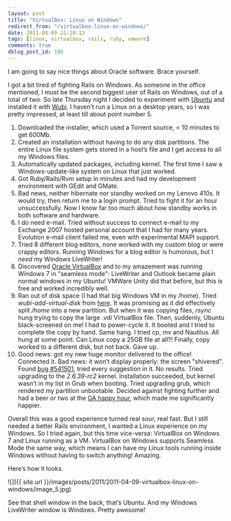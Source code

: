 ```yaml
---
layout: post
title: "VirtualBox: Linux on Windows"
redirect_from: "/virtualbox-linux-on-windows/"
date: 2011-04-09 21:10:13
tags: [linux, virtualbox, rails, ruby, vmware]
comments: true
dblog_post_id: 196
---
```

I am going to say nice things about Oracle software. Brace yourself.

I got a bit tired of fighting Rails on Windows. As someone in the office mentioned, I must be the second biggest user of Rails on Windows, out of a total of two. So late Thursday night I decided to experiment with [Ubuntu](http://www.ubuntu.com/desktop) and installed it with [Wubi](http://www.ubuntu.com/desktop/get-ubuntu/windows-installer). I haven’t run a Linux on a desktop years, so I was pretty impressed, at least till about point number 5.

1. Downloaded the installer, which used a Torrent source, < 10 minutes to get 600Mb.
2. Created an installation without having to do any disk partitions. The entire Linux file system gets stored in a host’s file and I get access to all my Windows files.
3. Automatically updated packages, including kernel. The first time I saw a Windows-update-like system on Linux that just worked.
4. Got Ruby/Rails/Rvm setup in minutes and had my development environment with GEdit and GMate.
5. Bad news, neither hibernate nor standby worked on my Lenovo 410s. It would try, then return me to a login prompt. Tried to fight it for an hour unsuccessfully. Now I know far too much about how standby works in both software and hardware.
6. I do need e-mail. Tried without success to connect e-mail to my Exchange 2007 hosted personal account that I had for many years. Evolution e-mail client failed me, even with experimental MAPI support.
7. Tried 8 different blog editors, none worked with my custom blog or were crappy editors. Running Windows for a blog editor is humorous, but I _need_ my Windows LiveWriter!
8. Discovered [Oracle VirtualBox](http://www.virtualbox.org/) and to my amazement was running Windows 7 in "seamless mode": LiveWriter and Outlook became plain normal windows in my Ubuntu! VMWare Unity did that before, but this is free and worked incredibly well.
9. Ran out of disk space (I had that big Windows VM in my /home). Tried _wubi-add-virtual-disk_ from [here](https://wiki.ubuntu.com/WubiGuide#How_do_I_resize_the_virtual_disks.3F). It was promising as it did effectively split _/home_ into a new partition. But when it was copying files, _rsync_ hung trying to copy the large .vdi VirtualBox file. Then, suddenly, Ubuntu black-screened on me! I had to power-cycle it. It booted and I tried to complete the copy by hand. Same hang. I tried cp, mv and Nautilus. All hung at some point. Can Linux copy a 25GB file at all?! Finally, copy worked to a different disk, but not back. Gave up.
10. Good news: got my new huge monitor delivered to the office! Connected it. Bad news: it won’t display properly: the screen "shivered". Found [bug #541501](https://bugs.launchpad.net/ubuntu/+source/linux/+bug/541501), tried every suggestion in it. No results. Tried upgrading to the _2.6.39-rc2_ kernel. Installation succeeded, but kernel wasn’t in my list in Grub when booting. Tried upgrading grub, which rendered my partition unbootable. Decided against fighting further and had a beer or two at the [GA happy hour](http://www.generalassemb.ly/), which made me significantly happier.

Overall this was a good experience turned real sour, real fast. But I still needed a better Rails environment, I wanted a Linux experience on my Windows. So I tried again, but this time vice-versa: VirtualBox on Windows 7 and Linux running as a VM. VirtualBox on Windows supports Seamless Mode the same way, which means I can have my Linux tools running inside Windows without having to switch anything! Amazing.

Here’s how it looks.

![]({{ site.url }}/images/posts/2011/2011-04-09-virtualbox-linux-on-windows/image_5.jpg)

See that shell window in the back, that’s Ubuntu. And my Windows LiveWriter window is Windows. Pretty awesome!
